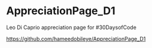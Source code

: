 # AppreciationPage_D1
Leo Di Caprio appreciation page for #30DaysofCode

https://github.com/hameedobileye/AppreciationPage_D1
